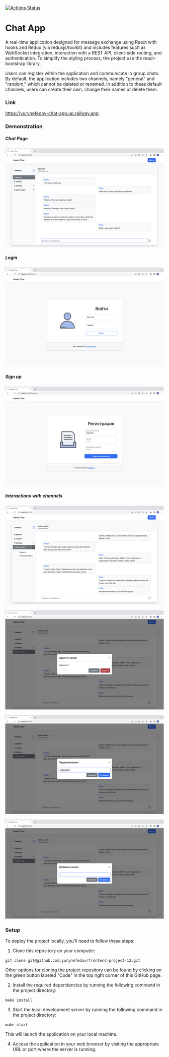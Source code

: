 [![Actions Status](https://github.com/yurynefedov/frontend-project-12/workflows/hexlet-check/badge.svg)](https://github.com/yurynefedov/frontend-project-12/actions)

# Chat App

A real-time application designed for message exchange using React with hooks and Redux (via reduxjs/toolkit) and includes features such as WebSocket integration, interaction with a REST API, client-side routing, and authentication. To simplify the styling process, the project use the react-bootstrap library.

Users can register within the application and communicate in group chats. By default, the application includes two channels, namely "general" and "random," which cannot be deleted or renamed. In addition to these default channels, users can create their own, change their names or delete them.

### Link

https://yurynefedov-chat-app.up.railway.app

### Demonstration

##### Chat Page

 <img src="./frontend/src/assets/main-demo.png" alt="Chat demo"></img>

 ##### Login

  <img src="./frontend/src/assets/login-demo.png" alt="Login demo"></img>

 ##### Sign up

  <img src="./frontend/src/assets/signup-demo.png" alt="Signup demo"></img>

##### Interactions with channels

<img src="./frontend/src/assets/dropdown-demo.png" alt="Dropdown menu demo"></img>

<img src="./frontend/src/assets/delete-demo.png" alt="Delete channel demo"></img>

<img src="./frontend/src/assets/rename-demo.png" alt="Rename channel demo"></img>

<img src="./frontend/src/assets/add-demo.png" alt="Add new channel demo"></img>



### Setup

To deploy the project locally, you'll need to follow these steps:

1. Clone this repository on your computer:
```
git clone git@github.com:yurynefedov/frontend-project-12.git 
```
Other options for cloning the project repository can be found by clicking on the green button labeled "Code" in the top right corner of this GitHub page.

2. Install the required dependencies by running the following command in the project directory:
```
make install
```
3. Start the local development server by running the following command in the project directory: 
```
make start
```
This will launch the application on your local machine.

4. Access the application in your web browser by visiting the appropriate URL or port where the server is running.